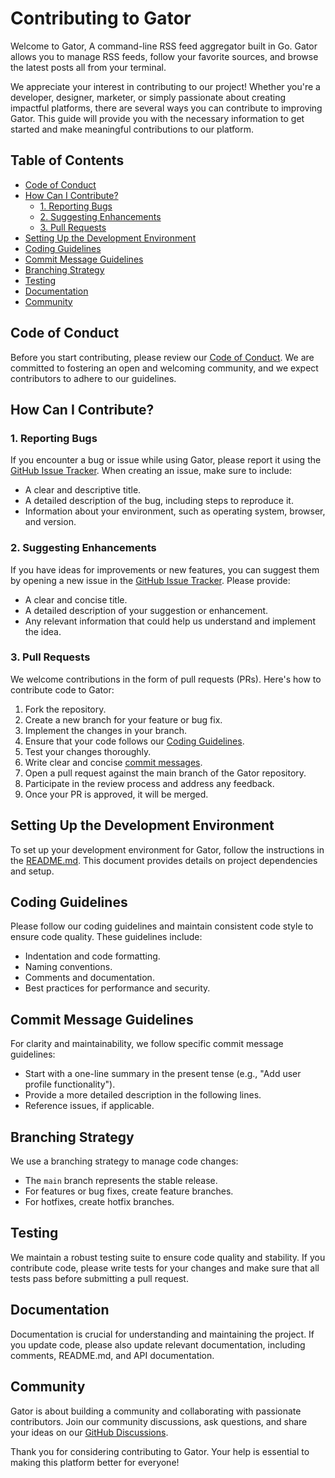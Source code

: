 # Contributing to Gator

Welcome to Gator, A command-line RSS feed aggregator built in Go. Gator allows you to manage RSS feeds, follow your favorite sources, and browse the latest posts all from your terminal.

We appreciate your interest in contributing to our project! Whether you're a developer, designer, marketer, or simply passionate about creating impactful platforms, there are several ways you can contribute to improving Gator. This guide will provide you with the necessary information to get started and make meaningful contributions to our platform.

## Table of Contents

- [Code of Conduct](#code-of-conduct)
- [How Can I Contribute?](#how-can-i-contribute)
  - [1. Reporting Bugs](#1-reporting-bugs)
  - [2. Suggesting Enhancements](#2-suggesting-enhancements)
  - [3. Pull Requests](#3-pull-requests)
- [Setting Up the Development Environment](#setting-up-the-development-environment)
- [Coding Guidelines](#coding-guidelines)
- [Commit Message Guidelines](#commit-message-guidelines)
- [Branching Strategy](#branching-strategy)
- [Testing](#testing)
- [Documentation](#documentation)
- [Community](#community)

## Code of Conduct

Before you start contributing, please review our [Code of Conduct](./CODE_OF_CONDUCT.md). We are committed to fostering an open and welcoming community, and we expect contributors to adhere to our guidelines.

## How Can I Contribute?

### 1. Reporting Bugs

If you encounter a bug or issue while using Gator, please report it using the [GitHub Issue Tracker](https://github.com/karprabha/gator/issues). When creating an issue, make sure to include:

- A clear and descriptive title.
- A detailed description of the bug, including steps to reproduce it.
- Information about your environment, such as operating system, browser, and version.

### 2. Suggesting Enhancements

If you have ideas for improvements or new features, you can suggest them by opening a new issue in the [GitHub Issue Tracker](https://github.com/karprabha/gator/issues). Please provide:

- A clear and concise title.
- A detailed description of your suggestion or enhancement.
- Any relevant information that could help us understand and implement the idea.

### 3. Pull Requests

We welcome contributions in the form of pull requests (PRs). Here's how to contribute code to Gator:

1. Fork the repository.
2. Create a new branch for your feature or bug fix.
3. Implement the changes in your branch.
4. Ensure that your code follows our [Coding Guidelines](#coding-guidelines).
5. Test your changes thoroughly.
6. Write clear and concise [commit messages](#commit-message-guidelines).
7. Open a pull request against the main branch of the Gator repository.
8. Participate in the review process and address any feedback.
9. Once your PR is approved, it will be merged.

## Setting Up the Development Environment

To set up your development environment for Gator, follow the instructions in the [README.md](./README.md). This document provides details on project dependencies and setup.

## Coding Guidelines

Please follow our coding guidelines and maintain consistent code style to ensure code quality. These guidelines include:

- Indentation and code formatting.
- Naming conventions.
- Comments and documentation.
- Best practices for performance and security.

## Commit Message Guidelines

For clarity and maintainability, we follow specific commit message guidelines:

- Start with a one-line summary in the present tense (e.g., "Add user profile functionality").
- Provide a more detailed description in the following lines.
- Reference issues, if applicable.

## Branching Strategy

We use a branching strategy to manage code changes:

- The `main` branch represents the stable release.
- For features or bug fixes, create feature branches.
- For hotfixes, create hotfix branches.

## Testing

We maintain a robust testing suite to ensure code quality and stability. If you contribute code, please write tests for your changes and make sure that all tests pass before submitting a pull request.

## Documentation

Documentation is crucial for understanding and maintaining the project. If you update code, please also update relevant documentation, including comments, README.md, and API documentation.

## Community

Gator is about building a community and collaborating with passionate contributors. Join our community discussions, ask questions, and share your ideas on our [GitHub Discussions](https://github.com/karprabha/gator/discussions).

Thank you for considering contributing to Gator. Your help is essential to making this platform better for everyone!
